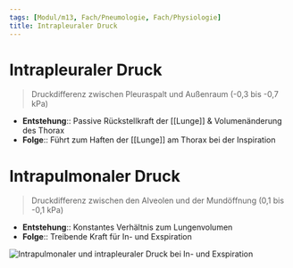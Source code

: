 ```yaml
---
tags: [Modul/m13, Fach/Pneumologie, Fach/Physiologie]
title: Intrapleuraler Druck
---
```

# Intrapleuraler Druck
> Druckdifferenz zwischen Pleuraspalt und Außenraum (-0,3 bis -0,7 kPa)
- **Entstehung**:: Passive Rückstellkraft der [[Lunge]] & Volumenänderung des Thorax
- **Folge**:: Führt zum Haften der [[Lunge]] am Thorax bei der Inspiration


# Intrapulmonaler Druck
> Druckdifferenz zwischen den Alveolen und der Mundöffnung (0,1 bis -0,1 kPa)
- **Entstehung**:: Konstantes Verhältnis zum Lungenvolumen
- **Folge**:: Treibende Kraft für In- und Exspiration

![Intrapulmonaler und intrapleuraler Druck bei In- und Exspiration](https://media-de.amboss.com/media/thumbs/big_5f7eff364d59f.jpg)

